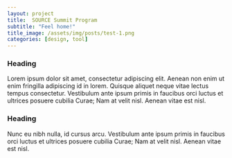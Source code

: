 ```yaml
---
layout: project
title:  SOURCE Summit Program
subtitle: "Feel home!"
title_image: /assets/img/posts/test-1.png
categories: [design, tool]
---
```


### Heading

Lorem ipsum dolor sit amet, consectetur adipiscing elit. Aenean non enim ut enim fringilla adipiscing id in lorem. Quisque aliquet neque vitae lectus tempus consectetur. Vestibulum ante ipsum primis in faucibus orci luctus et ultrices posuere cubilia Curae; Nam at velit nisl. Aenean vitae est nisl.

### Heading

Nunc eu nibh nulla, id cursus arcu. Vestibulum ante ipsum primis in faucibus orci luctus et ultrices posuere cubilia Curae; Nam at velit nisl. Aenean vitae est nisl.
